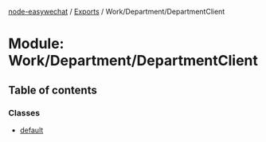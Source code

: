 [node-easywechat](../README.md) / [Exports](../modules.md) / Work/Department/DepartmentClient

# Module: Work/Department/DepartmentClient

## Table of contents

### Classes

- [default](../classes/Work_Department_DepartmentClient.default.md)
